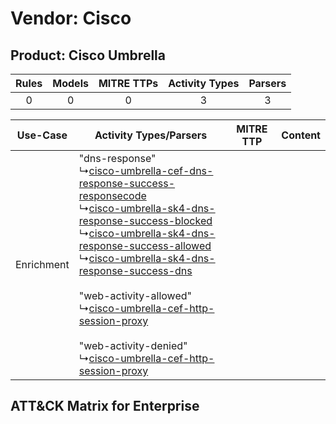 Vendor: Cisco
=============
Product: Cisco Umbrella
-----------------------
| Rules | Models | MITRE TTPs | Activity Types | Parsers |
|:-----:|:------:|:----------:|:--------------:|:-------:|
|   0   |   0    |     0      |       3        |    3    |

|  Use-Case  | Activity Types/Parsers    | MITRE TTP | Content    |
|:----------:| ---- | --------- | ---- |
| Enrichment |  "dns-response"<br> ↳[cisco-umbrella-cef-dns-response-success-responsecode](Ps/pC_ciscoumbrellacefdnsresponsesuccessresponsecode.md)<br> ↳[cisco-umbrella-sk4-dns-response-success-blocked](Ps/pC_ciscoumbrellask4dnsresponsesuccessblocked.md)<br> ↳[cisco-umbrella-sk4-dns-response-success-allowed](Ps/pC_ciscoumbrellask4dnsresponsesuccessallowed.md)<br> ↳[cisco-umbrella-sk4-dns-response-success-dns](Ps/pC_ciscoumbrellask4dnsresponsesuccessdns.md)<br><br> "web-activity-allowed"<br> ↳[cisco-umbrella-cef-http-session-proxy](Ps/pC_ciscoumbrellacefhttpsessionproxy.md)<br><br> "web-activity-denied"<br> ↳[cisco-umbrella-cef-http-session-proxy](Ps/pC_ciscoumbrellacefhttpsessionproxy.md)<br> |    | [](RM/r_m_cisco_cisco_umbrella_Enrichment.md) |

ATT&CK Matrix for Enterprise
----------------------------
